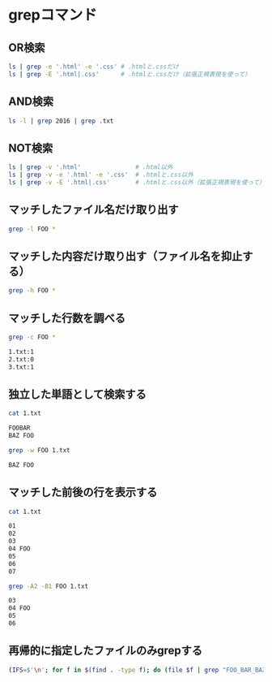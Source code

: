 ﻿# grepコマンド

## OR検索

```bash
ls | grep -e '.html' -e '.css' # .htmlと.cssだけ
ls | grep -E '.html|.css'      # .htmlと.cssだけ（拡張正規表現を使って）
```

## AND検索

```bash
ls -l | grep 2016 | grep .txt
```

## NOT検索

```bash
ls | grep -v '.html'               # .html以外
ls | grep -v -e '.html' -e '.css'  # .htmlと.css以外
ls | grep -v -E '.html|.css'       # .htmlと.css以外（拡張正規表現を使って）
```

## マッチしたファイル名だけ取り出す

```bash
grep -l FOO *
```

## マッチした内容だけ取り出す（ファイル名を抑止する）

```bash
grep -h FOO *
```

## マッチした行数を調べる

```bash
grep -c FOO *
```

```bash
1.txt:1
2.txt:0
3.txt:1
```

## 独立した単語として検索する

```bash
cat 1.txt
```

```bash
FOOBAR
BAZ FOO
```

```bash
grep -w FOO 1.txt
```

```bash
BAZ FOO
```

## マッチした前後の行を表示する

```bash
cat 1.txt
```

```bash
01
02
03
04 FOO
05
06
07
```

```bash
grep -A2 -B1 FOO 1.txt
```

```bash
03
04 FOO
05
06
```

## 再帰的に指定したファイルのみgrepする

```bash
(IFS=$'\n'; for f in $(find . -type f); do (file $f | grep "FOO_BAR_BAZ") && echo $f ; done)
```
